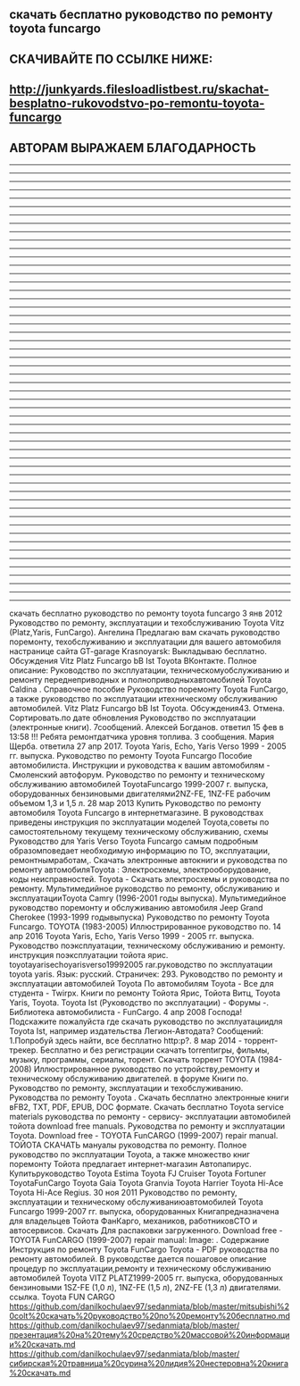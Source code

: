 скачать бесплатно руководство по ремонту toyota funcargo
--------------------------------------------------
СКАЧИВАЙТЕ ПО ССЫЛКЕ НИЖЕ:
--------------------------------------------------
http://junkyards.filesloadlistbest.ru/skachat-besplatno-rukovodstvo-po-remontu-toyota-funcargo
--------------------------------------------------
АВТОРАМ ВЫРАЖАЕМ БЛАГОДАРНОСТЬ
--------------------------------------------------
--------------------------------------------------
--------------------------------------------------
--------------------------------------------------
--------------------------------------------------
--------------------------------------------------
--------------------------------------------------
--------------------------------------------------
--------------------------------------------------
--------------------------------------------------
--------------------------------------------------
--------------------------------------------------
--------------------------------------------------
--------------------------------------------------
--------------------------------------------------
--------------------------------------------------
--------------------------------------------------
--------------------------------------------------
--------------------------------------------------
--------------------------------------------------
--------------------------------------------------
--------------------------------------------------
--------------------------------------------------
--------------------------------------------------
--------------------------------------------------
--------------------------------------------------
--------------------------------------------------
--------------------------------------------------
--------------------------------------------------
--------------------------------------------------
--------------------------------------------------
--------------------------------------------------
--------------------------------------------------
--------------------------------------------------
--------------------------------------------------
--------------------------------------------------
--------------------------------------------------
--------------------------------------------------
--------------------------------------------------
--------------------------------------------------
--------------------------------------------------
--------------------------------------------------
--------------------------------------------------
--------------------------------------------------
--------------------------------------------------
--------------------------------------------------
--------------------------------------------------
--------------------------------------------------
--------------------------------------------------
--------------------------------------------------
--------------------------------------------------
--------------------------------------------------
--------------------------------------------------
--------------------------------------------------
скачать бесплатно руководство по ремонту toyota funcargo 3 янв 2012  Руководство по ремонту, эксплуатации и техобслуживанию Toyota Vitz (Platz,Yaris, FunCargo). Ангелина  Предлагаю вам скачать руководство поремонту, техобслуживанию и эксплуатации для вашего автомобиля настранице сайта GT-garage Krasnoyarsk:  Выкладываю бесплатно. Обсуждения  Vitz  Platz  Funcargo bB  Ist  Toyota  ВКонтакте. Полное описание: Руководство по эксплуатации, техническомуобслуживанию и ремонту переднеприводных и полноприводныхавтомобилей Toyota Caldina . Справочное пособие Руководство поремонту Toyota FunCargo, а также руководство по эксплуатации итехническому обслуживанию автомобилей. Vitz  Platz  Funcargo bB  Ist  Toyota. Обсуждения43. Отмена. Сортировать.по дате обновления  Руководство по эксплуатации (электронные книги). 7сообщений. Алексей Богданов. ответил 15 фев в 13:58 !!! Ребята  ремонтдатчика уровня топлива. 3 сообщения. Мария Щерба. ответила 27 апр 2017. Toyota Yaris, Echo, Yaris Verso 1999 - 2005 гг. выпуска. Руководство по ремонту Toyota Funcargo  Пособие автомобилиста. Инструкции и руководства к вашим автомобилям - Смоленский автофорум. Руководство по ремонту и техническому обслуживанию автомобилей ToyotaFuncargo 1999-2007 г. выпуска, оборудованных бензиновыми двигателями2NZ-FE, 1NZ-FE рабочим объемом 1,3 и 1,5 л.
28 мар 2013  Купить Руководство по ремонту автомобиля Toyota Funcargo в интернетмагазине. В руководствах приведены инструкция по эксплуатации моделей Toyota,советы по самостоятельному текущему техническому обслуживанию, схемы Руководство для Yaris Verso  Toyota Funcargo самым подробным образомповедает необходимую информацию по ТО, эксплуатации, ремонтнымработам,. Скачать электронные автокниги и руководства по ремонту автомобиляToyota : Электросхемы, электрооборудование, коды неисправностей. Toyota - Скачать электросхемы и руководства по ремонту. Мультимедийное руководство по ремонту, обслуживанию и эксплуатацииToyota Camry (1996-2001 годы выпуска).  Мультимедийное руководство поремонту и обслуживанию автомобиля Jeep Grand Cherokee (1993-1999 годывыпуска)  Руководство по ремонту Toyota Funcargo. TOYOTA (1983-2005) Иллюстрированное руководство по. 14 апр 2016  Toyota Yaris, Echo, Yaris Verso 1999 - 2005 гг. выпуска. Руководство поэксплуатации, техническому обслуживанию и ремонту. инструкция поэксплуатации тойота ярис. toyotayarisechoyarisverso19992005 rar.руководство по эксплуатации toyota yaris. Язык: русский. Страничек: 293. Руководство по ремонту и эксплуатации автомобилей Toyota
По автомобилям Toyota - Все для студента - Twirpx. Книги по ремонту Тойота Ярис, Тойота Витц, Toyota Yaris, Toyota. Toyota Ist (Руководство по эксплуатации) - Форумы -. Библиотека автомобилиста - FunCargo. 4 апр 2008  Господа! Подскажите пожалуйста где скачать руководство по эксплуатациидля Toyota Ist, например издательства Легион-Автодата?  Сообщений: 1.Попробуй здесь найти, все бесплатно http:p?. 8 мар 2014   - торрент-трекер. Бесплатно и без регистрации скачать torrentигры, фильмы, музыку, программы, сериалы, торент.  Скачать торрент TOYOTA (1984-2008) Иллюстрированное руководство по устройству,ремонту и техническому обслуживанию двигателей. в форуме Книги по. Руководство по ремонту, эксплуатации и техобслуживанию. Руководства по ремонту Toyota . Скачать бесплатно электронные книги вFB2, TXT, PDF, EPUB, DOC формате.
Скачать бесплатно Toyota service materials руководства по ремонту - сервису- эксплуатации автомобилей тойота download free manuals. Руководства по ремонту и эксплуатации Toyota. Download free - TOYOTA FunCARGO (1999-2007) repair manual. ТОЙОТА СКАЧАТЬ мануалы руководства по ремонту. Полное руководство по эксплуатации Toyota, а также множество книг поремонту Тойота предлагает интернет-магазин Автопапирус. Купитьруководство  Toyota Estima  Toyota FJ Cruiser  Toyota Fortuner  ToyotaFunCargo  Toyota Gaia  Toyota Granvia  Toyota Harrier  Toyota Hi-Ace Toyota Hi-Ace Regius. 30 ноя 2011  Руководство по ремонту, эксплуатации и техническому обслуживаниюавтомобилей Toyota Funcargo 1999-2007 гг. выпуска, оборудованных  Книгапредназначена для владельцев Тойота ФанКарго, механиков, работниковСТО и автосервисов. Скачать Для распаковки загруженного. Download free - TOYOTA FunCARGO (1999-2007) repair manual: Image: . Содержание Инструкция по ремонту Toyota FunCargo
Toyota - PDF руководства по ремонту автомобилей. В руководстве дается пошаговое описание процедур по эксплуатации,ремонту и техническому обслуживанию автомобилей Toyota VITZ  PLATZ1999-2005 гг. выпуска, оборудованных бензиновыми 1SZ-FE (1,0 л), 1NZ-FE (1,5 л), 2NZ-FE (1,3 л) двигателями. ссылка. Toyota FUN CARGO
https://github.com/danilkochulaev97/sedanmiata/blob/master/mitsubishi%20colt%20скачать%20руководство%20по%20ремонту%20бесплатно.md
https://github.com/danilkochulaev97/sedanmiata/blob/master/презентация%20на%20тему%20средство%20массовой%20информации%20скачать.md
https://github.com/danilkochulaev97/sedanmiata/blob/master/сибирская%20травница%20сурина%20лидия%20нестеровна%20книга%20скачать.md